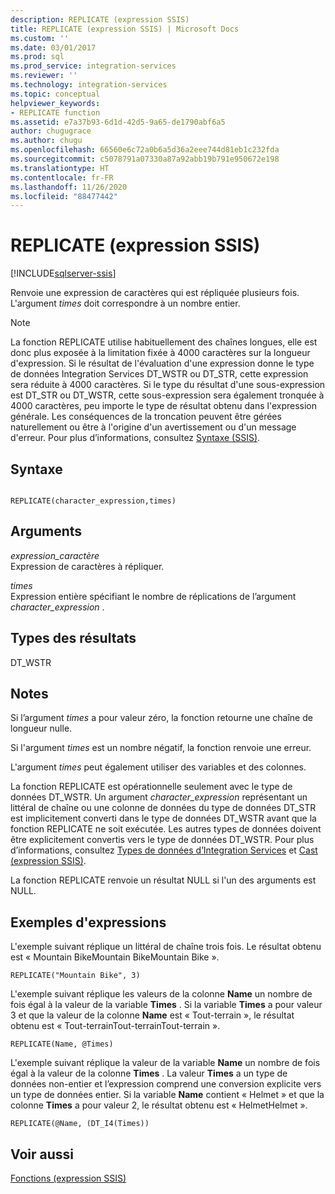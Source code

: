 ```yaml
---
description: REPLICATE (expression SSIS)
title: REPLICATE (expression SSIS) | Microsoft Docs
ms.custom: ''
ms.date: 03/01/2017
ms.prod: sql
ms.prod_service: integration-services
ms.reviewer: ''
ms.technology: integration-services
ms.topic: conceptual
helpviewer_keywords:
- REPLICATE function
ms.assetid: e7a37b93-6d1d-42d5-9a65-de1790abf6a5
author: chugugrace
ms.author: chugu
ms.openlocfilehash: 66560e6c72a0b6a5d36a2eee744d81eb1c232fda
ms.sourcegitcommit: c5078791a07330a87a92abb19b791e950672e198
ms.translationtype: HT
ms.contentlocale: fr-FR
ms.lasthandoff: 11/26/2020
ms.locfileid: "88477442"
---
```

# <a name="replicate-ssis-expression"></a>REPLICATE (expression SSIS)

[!INCLUDE[sqlserver-ssis](../../includes/applies-to-version/sqlserver-ssis.md)]


  Renvoie une expression de caractères qui est répliquée plusieurs fois. L'argument *times* doit correspondre à un nombre entier.  
  
> [!NOTE]  
>  La fonction REPLICATE utilise habituellement des chaînes longues, elle est donc plus exposée à la limitation fixée à 4000 caractères sur la longueur d'expression. Si le résultat de l'évaluation d'une expression donne le type de données Integration Services DT_WSTR ou DT_STR, cette expression sera réduite à 4000 caractères. Si le type du résultat d'une sous-expression est DT_STR ou DT_WSTR, cette sous-expression sera également tronquée à 4000 caractères, peu importe le type de résultat obtenu dans l'expression générale. Les conséquences de la troncation peuvent être gérées naturellement ou être à l'origine d'un avertissement ou d'un message d'erreur. Pour plus d’informations, consultez [Syntaxe &#40;SSIS&#41;](../../integration-services/expressions/syntax-ssis.md).  
  
## <a name="syntax"></a>Syntaxe  
  
```  
  
REPLICATE(character_expression,times)  
```  
  
## <a name="arguments"></a>Arguments  
 *expression_caractère*  
 Expression de caractères à répliquer.  
  
 *times*  
 Expression entière spécifiant le nombre de réplications de l’argument *character_expression* .  
  
## <a name="result-types"></a>Types des résultats  
 DT_WSTR  
  
## <a name="remarks"></a>Notes  
 Si l’argument *times* a pour valeur zéro, la fonction retourne une chaîne de longueur nulle.  
  
 Si l'argument *times* est un nombre négatif, la fonction renvoie une erreur.  
  
 L'argument *times* peut également utiliser des variables et des colonnes.  
  
 La fonction REPLICATE est opérationnelle seulement avec le type de données DT_WSTR. Un argument *character_expression* représentant un littéral de chaîne ou une colonne de données du type de données DT_STR est implicitement converti dans le type de données DT_WSTR avant que la fonction REPLICATE ne soit exécutée. Les autres types de données doivent être explicitement convertis vers le type de données DT_WSTR. Pour plus d’informations, consultez [Types de données d’Integration Services](../../integration-services/data-flow/integration-services-data-types.md) et [Cast &#40;expression SSIS&#41;](../../integration-services/expressions/cast-ssis-expression.md).  
  
 La fonction REPLICATE renvoie un résultat NULL si l'un des arguments est NULL.  
  
## <a name="expression-examples"></a>Exemples d'expressions  
 L'exemple suivant réplique un littéral de chaîne trois fois. Le résultat obtenu est « Mountain BikeMountain BikeMountain Bike ».  
  
```  
REPLICATE("Mountain Bike", 3)  
```  
  
 L'exemple suivant réplique les valeurs de la colonne **Name** un nombre de fois égal à la valeur de la variable **Times** . Si la variable **Times** a pour valeur 3 et que la valeur de la colonne **Name** est « Tout-terrain », le résultat obtenu est « Tout-terrainTout-terrainTout-terrain ».  
  
```  
REPLICATE(Name, @Times)  
```  
  
 L'exemple suivant réplique la valeur de la variable **Name** un nombre de fois égal à la valeur de la colonne **Times** . La valeur **Times** a un type de données non-entier et l’expression comprend une conversion explicite vers un type de données entier. Si la variable **Name** contient « Helmet » et que la colonne **Times** a pour valeur 2, le résultat obtenu est « HelmetHelmet ».  
  
```  
REPLICATE(@Name, (DT_I4(Times))  
```  
  
## <a name="see-also"></a>Voir aussi  
 [Fonctions &#40;expression SSIS&#41;](../../integration-services/expressions/functions-ssis-expression.md)  
  
  
